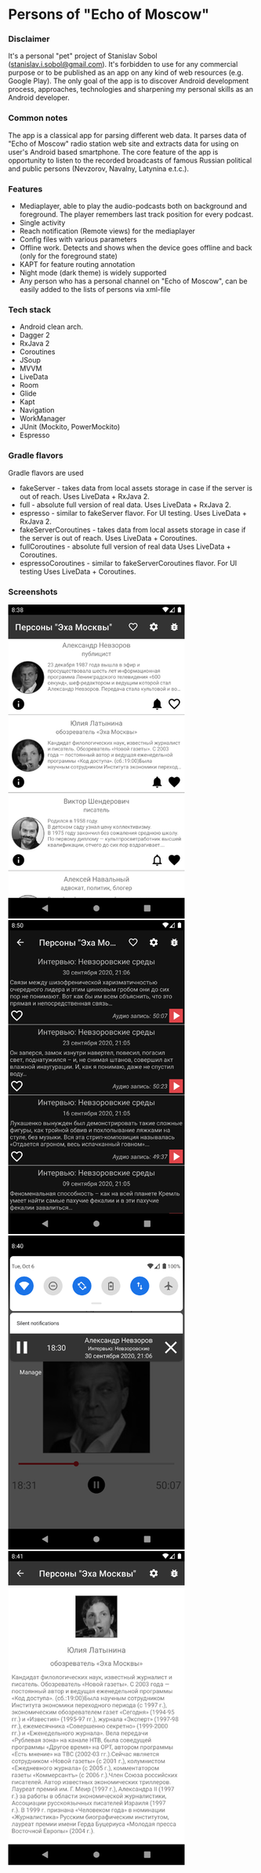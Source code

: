 # Persons of "Echo of Moscow"

### Disclaimer
It's a personal "pet" project of Stanislav Sobol (stanislav.i.sobol@gmail.com).
It's forbidden to use for any commercial purpose or to be published as an app on any kind of web resources (e.g. Google Play).
The only goal of the app is to discover Android development process, approaches, technologies and sharpening my personal skills as an Android developer.

### Common notes
The app is a classical app for parsing different web data. It parses data of "Echo of Moscow" radio station web site and extracts
data for using on user's Android based smartphone. The core feature of the app is opportunity to listen to the recorded broadcasts of
famous Russian political and public persons (Nevzorov, Navalny, Latynina e.t.c.).

### Features
- Mediaplayer, able to play the audio-podcasts both on background and foreground. The player remembers last track position for every podcast.
- Single activity
- Reach notification (Remote views) for the mediaplayer
- Config files with various parameters
- Offline work. Detects and shows when the device goes offline and back (only for the foreground state)
- KAPT for feature routing annotation
- Night mode (dark theme) is widely supported
- Any person who has a personal channel on "Echo of Moscow", can be easily added to the lists of persons via xml-file

### Tech stack

- Android clean arch.
- Dagger 2
- RxJava 2
- Coroutines
- JSoup
- MVVM
- LiveData
- Room
- Glide
- Kapt
- Navigation
- WorkManager
- JUnit (Mockito, PowerMockito)
- Espresso

### Gradle flavors

Gradle flavors are used
- fakeServer - takes data from local assets storage in case if the server is out of reach. Uses LiveData + RxJava 2.
- full - absolute full version of real data. Uses LiveData + RxJava 2.
- espresso - similar to fakeServer flavor. For UI testing. Uses LiveData + RxJava 2.
- fakeServerCoroutines - takes data from local assets storage in case if the server is out of reach.  Uses LiveData + Coroutines.
- fullCoroutines - absolute full version of real data Uses LiveData + Coroutines.
- espressoCoroutines - similar to fakeServerCoroutines flavor. For UI testing Uses LiveData + Coroutines.

### Screenshots
<img src="images/persons.png" alt="scheme" title="scheme" width="360" height="640" />
<img src="images/casts_night.png" alt="scheme" title="scheme" width="360" height="640" />
<img src="images/player.png" alt="scheme" title="scheme" width="360" height="640" />
<img src="images/info.png" alt="scheme" title="scheme" width="360" height="640" />